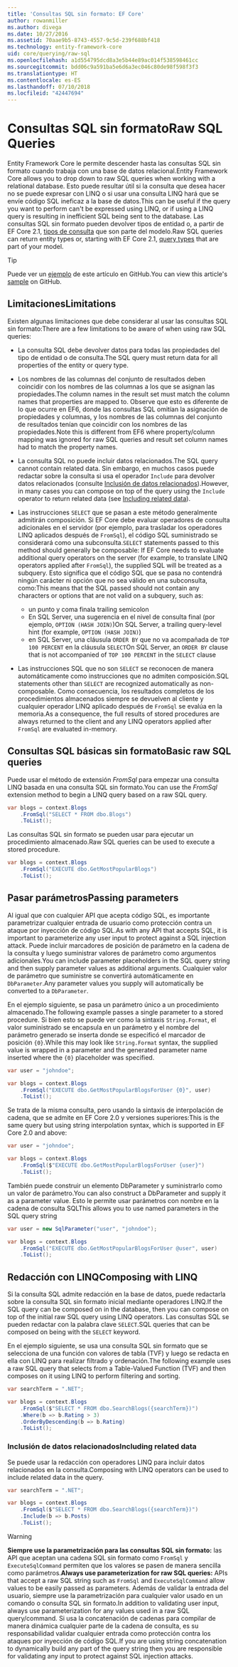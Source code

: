 ```yaml
---
title: 'Consultas SQL sin formato: EF Core'
author: rowanmiller
ms.author: divega
ms.date: 10/27/2016
ms.assetid: 70aae9b5-8743-4557-9c5d-239f688bf418
ms.technology: entity-framework-core
uid: core/querying/raw-sql
ms.openlocfilehash: a1d554795dcd8a3e5b44e89ac014f538598461cc
ms.sourcegitcommit: bdd06c9a591ba5e6d6a3ec046c80de98f598f3f3
ms.translationtype: HT
ms.contentlocale: es-ES
ms.lasthandoff: 07/10/2018
ms.locfileid: "42447694"
---
```

# <a name="raw-sql-queries"></a><span data-ttu-id="f24c9-102">Consultas SQL sin formato</span><span class="sxs-lookup"><span data-stu-id="f24c9-102">Raw SQL Queries</span></span>

<span data-ttu-id="f24c9-103">Entity Framework Core le permite descender hasta las consultas SQL sin formato cuando trabaja con una base de datos relacional.</span><span class="sxs-lookup"><span data-stu-id="f24c9-103">Entity Framework Core allows you to drop down to raw SQL queries when working with a relational database.</span></span> <span data-ttu-id="f24c9-104">Esto puede resultar útil si la consulta que desea hacer no se puede expresar con LINQ o si usar una consulta LINQ hará que se envíe código SQL ineficaz a la base de datos.</span><span class="sxs-lookup"><span data-stu-id="f24c9-104">This can be useful if the query you want to perform can't be expressed using LINQ, or if using a LINQ query is resulting in inefficient SQL being sent to the database.</span></span> <span data-ttu-id="f24c9-105">Las consultas SQL sin formato pueden devolver tipos de entidad o, a partir de EF Core 2.1, [tipos de consulta](xref:core/modeling/query-types) que son parte del modelo.</span><span class="sxs-lookup"><span data-stu-id="f24c9-105">Raw SQL queries can return entity types or, starting with EF Core 2.1, [query types](xref:core/modeling/query-types) that are part of your model.</span></span>

> [!TIP]  
> <span data-ttu-id="f24c9-106">Puede ver un [ejemplo](https://github.com/aspnet/EntityFramework.Docs/tree/master/samples/core/Querying) de este artículo en GitHub.</span><span class="sxs-lookup"><span data-stu-id="f24c9-106">You can view this article's [sample](https://github.com/aspnet/EntityFramework.Docs/tree/master/samples/core/Querying) on GitHub.</span></span>

## <a name="limitations"></a><span data-ttu-id="f24c9-107">Limitaciones</span><span class="sxs-lookup"><span data-stu-id="f24c9-107">Limitations</span></span>

<span data-ttu-id="f24c9-108">Existen algunas limitaciones que debe considerar al usar las consultas SQL sin formato:</span><span class="sxs-lookup"><span data-stu-id="f24c9-108">There are a few limitations to be aware of when using raw SQL queries:</span></span>

* <span data-ttu-id="f24c9-109">La consulta SQL debe devolver datos para todas las propiedades del tipo de entidad o de consulta.</span><span class="sxs-lookup"><span data-stu-id="f24c9-109">The SQL query must return data for all properties of the entity or query type.</span></span>

* <span data-ttu-id="f24c9-110">Los nombres de las columnas del conjunto de resultados deben coincidir con los nombres de las columnas a los que se asignan las propiedades.</span><span class="sxs-lookup"><span data-stu-id="f24c9-110">The column names in the result set must match the column names that properties are mapped to.</span></span> <span data-ttu-id="f24c9-111">Observe que esto es diferente de lo que ocurre en EF6, donde las consultas SQL omitían la asignación de propiedades y columnas, y los nombres de las columnas del conjunto de resultados tenían que coincidir con los nombres de las propiedades.</span><span class="sxs-lookup"><span data-stu-id="f24c9-111">Note this is different from EF6 where property/column mapping was ignored for raw SQL queries and result set column names had to match the property names.</span></span>

* <span data-ttu-id="f24c9-112">La consulta SQL no puede incluir datos relacionados.</span><span class="sxs-lookup"><span data-stu-id="f24c9-112">The SQL query cannot contain related data.</span></span> <span data-ttu-id="f24c9-113">Sin embargo, en muchos casos puede redactar sobre la consulta si usa el operador `Include` para devolver datos relacionados (consulte [Inclusión de datos relacionados](#including-related-data)).</span><span class="sxs-lookup"><span data-stu-id="f24c9-113">However, in many cases you can compose on top of the query using the `Include` operator to return related data (see [Including related data](#including-related-data)).</span></span>

* <span data-ttu-id="f24c9-114">Las instrucciones `SELECT` que se pasan a este método generalmente admitirán composición. Si EF Core debe evaluar operadores de consulta adicionales en el servidor (por ejemplo, para trasladar los operadores LINQ aplicados después de `FromSql`), el código SQL suministrado se considerará como una subconsulta.</span><span class="sxs-lookup"><span data-stu-id="f24c9-114">`SELECT` statements passed to this method should generally be composable: If EF Core needs to evaluate additional query operators on the server (for example, to translate LINQ operators applied after `FromSql`), the supplied SQL will be treated as a subquery.</span></span> <span data-ttu-id="f24c9-115">Esto significa que el código SQL que se pasa no contendrá ningún carácter ni opción que no sea válido en una subconsulta, como:</span><span class="sxs-lookup"><span data-stu-id="f24c9-115">This means that the SQL passed should not contain any characters or options that are not valid on a subquery, such as:</span></span>
  * <span data-ttu-id="f24c9-116">un punto y coma final</span><span class="sxs-lookup"><span data-stu-id="f24c9-116">a trailing semicolon</span></span>
  * <span data-ttu-id="f24c9-117">En SQL Server, una sugerencia en el nivel de consulta final (por ejemplo, `OPTION (HASH JOIN)`)</span><span class="sxs-lookup"><span data-stu-id="f24c9-117">On SQL Server, a trailing query-level hint (for example, `OPTION (HASH JOIN)`)</span></span>
  * <span data-ttu-id="f24c9-118">en SQL Server, una cláusula `ORDER BY` que no va acompañada de `TOP 100 PERCENT` en la cláusula `SELECT`</span><span class="sxs-lookup"><span data-stu-id="f24c9-118">On SQL Server, an `ORDER BY` clause that is not accompanied of `TOP 100 PERCENT` in the `SELECT` clause</span></span>

* <span data-ttu-id="f24c9-119">Las instrucciones SQL que no son `SELECT` se reconocen de manera automáticamente como instrucciones que no admiten composición.</span><span class="sxs-lookup"><span data-stu-id="f24c9-119">SQL statements other than `SELECT` are recognized automatically as non-composable.</span></span> <span data-ttu-id="f24c9-120">Como consecuencia, los resultados completos de los procedimientos almacenados siempre se devuelven al cliente y cualquier operador LINQ aplicado después de `FromSql` se evalúa en la memoria.</span><span class="sxs-lookup"><span data-stu-id="f24c9-120">As a consequence, the full results of stored procedures are always returned to the client and any LINQ operators applied after `FromSql` are evaluated in-memory.</span></span>

## <a name="basic-raw-sql-queries"></a><span data-ttu-id="f24c9-121">Consultas SQL básicas sin formato</span><span class="sxs-lookup"><span data-stu-id="f24c9-121">Basic raw SQL queries</span></span>

<span data-ttu-id="f24c9-122">Puede usar el método de extensión *FromSql* para empezar una consulta LINQ basada en una consulta SQL sin formato.</span><span class="sxs-lookup"><span data-stu-id="f24c9-122">You can use the *FromSql* extension method to begin a LINQ query based on a raw SQL query.</span></span>

<!-- [!code-csharp[Main](samples/core/Querying/Querying/RawSQL/Sample.cs)] -->
``` csharp
var blogs = context.Blogs
    .FromSql("SELECT * FROM dbo.Blogs")
    .ToList();
```

<span data-ttu-id="f24c9-123">Las consultas SQL sin formato se pueden usar para ejecutar un procedimiento almacenado.</span><span class="sxs-lookup"><span data-stu-id="f24c9-123">Raw SQL queries can be used to execute a stored procedure.</span></span>

<!-- [!code-csharp[Main](samples/core/Querying/Querying/RawSQL/Sample.cs)] -->
``` csharp
var blogs = context.Blogs
    .FromSql("EXECUTE dbo.GetMostPopularBlogs")
    .ToList();
```

## <a name="passing-parameters"></a><span data-ttu-id="f24c9-124">Pasar parámetros</span><span class="sxs-lookup"><span data-stu-id="f24c9-124">Passing parameters</span></span>

<span data-ttu-id="f24c9-125">Al igual que con cualquier API que acepta código SQL, es importante parametrizar cualquier entrada de usuario como protección contra un ataque por inyección de código SQL.</span><span class="sxs-lookup"><span data-stu-id="f24c9-125">As with any API that accepts SQL, it is important to parameterize any user input to protect against a SQL injection attack.</span></span> <span data-ttu-id="f24c9-126">Puede incluir marcadores de posición de parámetro en la cadena de la consulta y luego suministrar valores de parámetro como argumentos adicionales.</span><span class="sxs-lookup"><span data-stu-id="f24c9-126">You can include parameter placeholders in the SQL query string and then supply parameter values as additional arguments.</span></span> <span data-ttu-id="f24c9-127">Cualquier valor de parámetro que suministre se convertirá automáticamente en `DbParameter`.</span><span class="sxs-lookup"><span data-stu-id="f24c9-127">Any parameter values you supply will automatically be converted to a `DbParameter`.</span></span>

<span data-ttu-id="f24c9-128">En el ejemplo siguiente, se pasa un parámetro único a un procedimiento almacenado.</span><span class="sxs-lookup"><span data-stu-id="f24c9-128">The following example passes a single parameter to a stored procedure.</span></span> <span data-ttu-id="f24c9-129">Si bien esto se puede ver como la sintaxis `String.Format`, el valor suministrado se encapsula en un parámetro y el nombre del parámetro generado se inserta donde se especificó el marcador de posición `{0}`.</span><span class="sxs-lookup"><span data-stu-id="f24c9-129">While this may look like `String.Format` syntax, the supplied value is wrapped in a parameter and the generated parameter name inserted where the `{0}` placeholder was specified.</span></span>

<!-- [!code-csharp[Main](samples/core/Querying/Querying/RawSQL/Sample.cs)] -->
``` csharp
var user = "johndoe";

var blogs = context.Blogs
    .FromSql("EXECUTE dbo.GetMostPopularBlogsForUser {0}", user)
    .ToList();
```

<span data-ttu-id="f24c9-130">Se trata de la misma consulta, pero usando la sintaxis de interpolación de cadena, que se admite en EF Core 2.0 y versiones superiores:</span><span class="sxs-lookup"><span data-stu-id="f24c9-130">This is the same query but using string interpolation syntax, which is supported in EF Core 2.0 and above:</span></span>

<!-- [!code-csharp[Main](samples/core/Querying/Querying/RawSQL/Sample.cs)] -->
``` csharp
var user = "johndoe";

var blogs = context.Blogs
    .FromSql($"EXECUTE dbo.GetMostPopularBlogsForUser {user}")
    .ToList();
```

<span data-ttu-id="f24c9-131">También puede construir un elemento DbParameter y suministrarlo como un valor de parámetro.</span><span class="sxs-lookup"><span data-stu-id="f24c9-131">You can also construct a DbParameter and supply it as a parameter value.</span></span> <span data-ttu-id="f24c9-132">Esto le permite usar parámetros con nombre en la cadena de consulta SQL</span><span class="sxs-lookup"><span data-stu-id="f24c9-132">This allows you to use named parameters in the SQL query string</span></span>

<!-- [!code-csharp[Main](samples/core/Querying/Querying/RawSQL/Sample.cs)] -->
``` csharp
var user = new SqlParameter("user", "johndoe");

var blogs = context.Blogs
    .FromSql("EXECUTE dbo.GetMostPopularBlogsForUser @user", user)
    .ToList();
```

## <a name="composing-with-linq"></a><span data-ttu-id="f24c9-133">Redacción con LINQ</span><span class="sxs-lookup"><span data-stu-id="f24c9-133">Composing with LINQ</span></span>

<span data-ttu-id="f24c9-134">Si la consulta SQL admite redacción en la base de datos, puede redactarla sobre la consulta SQL sin formato inicial mediante operadores LINQ.</span><span class="sxs-lookup"><span data-stu-id="f24c9-134">If the SQL query can be composed on in the database, then you can compose on top of the initial raw SQL query using LINQ operators.</span></span> <span data-ttu-id="f24c9-135">Las consultas SQL se pueden redactar con la palabra clave `SELECT`.</span><span class="sxs-lookup"><span data-stu-id="f24c9-135">SQL queries that can be composed on being with the `SELECT` keyword.</span></span>

<span data-ttu-id="f24c9-136">En el ejemplo siguiente, se usa una consulta SQL sin formato que se selecciona de una función con valores de tabla (TVF) y luego se redacta en ella con LINQ para realizar filtrado y ordenación.</span><span class="sxs-lookup"><span data-stu-id="f24c9-136">The following example uses a raw SQL query that selects from a Table-Valued Function (TVF) and then composes on it using LINQ to perform filtering and sorting.</span></span>

<!-- [!code-csharp[Main](samples/core/Querying/Querying/RawSQL/Sample.cs)] -->
``` csharp
var searchTerm = ".NET";

var blogs = context.Blogs
    .FromSql($"SELECT * FROM dbo.SearchBlogs({searchTerm})")
    .Where(b => b.Rating > 3)
    .OrderByDescending(b => b.Rating)
    .ToList();
```

### <a name="including-related-data"></a><span data-ttu-id="f24c9-137">Inclusión de datos relacionados</span><span class="sxs-lookup"><span data-stu-id="f24c9-137">Including related data</span></span>

<span data-ttu-id="f24c9-138">Se puede usar la redacción con operadores LINQ para incluir datos relacionados en la consulta.</span><span class="sxs-lookup"><span data-stu-id="f24c9-138">Composing with LINQ operators can be used to include related data in the query.</span></span>

<!-- [!code-csharp[Main](samples/core/Querying/Querying/RawSQL/Sample.cs)] -->
``` csharp
var searchTerm = ".NET";

var blogs = context.Blogs
    .FromSql($"SELECT * FROM dbo.SearchBlogs({searchTerm})")
    .Include(b => b.Posts)
    .ToList();
```

> [!WARNING]  
> <span data-ttu-id="f24c9-139">**Siempre use la parametrización para las consultas SQL sin formato:** las API que aceptan una cadena SQL sin formato como `FromSql` y `ExecuteSqlCommand` permiten que los valores se pasen de manera sencilla como parámetros.</span><span class="sxs-lookup"><span data-stu-id="f24c9-139">**Always use parameterization for raw SQL queries:** APIs that accept a raw SQL string such as `FromSql` and `ExecuteSqlCommand` allow values to be easily passed as parameters.</span></span> <span data-ttu-id="f24c9-140">Además de validar la entrada del usuario, siempre use la parametrización para cualquier valor usado en un comando o consulta SQL sin formato.</span><span class="sxs-lookup"><span data-stu-id="f24c9-140">In addition to validating user input, always use parameterization for any values used in a raw SQL query/command.</span></span> <span data-ttu-id="f24c9-141">Si usa la concatenación de cadenas para compilar de manera dinámica cualquier parte de la cadena de consulta, es su responsabilidad validar cualquier entrada como protección contra los ataques por inyección de código SQL.</span><span class="sxs-lookup"><span data-stu-id="f24c9-141">If you are using string concatenation to dynamically build any part of the query string then you are responsible for validating any input to protect against SQL injection attacks.</span></span>
